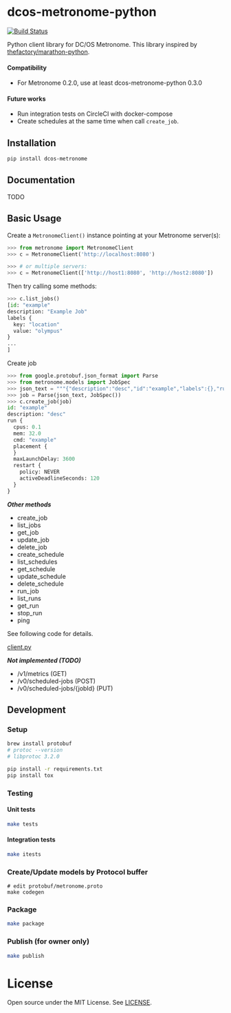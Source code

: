 # dcos-metronome-python

[![Build Status](https://circleci.com/gh/tsukaby/dcos-metronome-python.svg?style=shield&circle-token=449ff532f9d0943476a054e97a29cb62b001442e)](https://circleci.com/gh/tsukaby/dcos-metronome-python)

Python client library for DC/OS Metronome.
This library inspired by [thefactory/marathon-python](https://github.com/thefactory/marathon-python).

#### Compatibility

* For Metronome 0.2.0, use at least dcos-metronome-python 0.3.0

#### Future works

* Run integration tests on CircleCI with docker-compose
* Create schedules at the same time when call `create_job`.

## Installation

```bash
pip install dcos-metronome
```

## Documentation

TODO

## Basic Usage

Create a `MetronomeClient()` instance pointing at your Metronome server(s):
```python
>>> from metronome import MetronomeClient
>>> c = MetronomeClient('http://localhost:8080')

>>> # or multiple servers:
>>> c = MetronomeClient(['http://host1:8080', 'http://host2:8080'])
```

Then try calling some methods:
```python
>>> c.list_jobs()
[id: "example"
description: "Example Job"
labels {
  key: "location"
  value: "olympus"
}
...
]
```

Create job

```python
>>> from google.protobuf.json_format import Parse
>>> from metronome.models import JobSpec
>>> json_text = """{"description":"desc","id":"example","labels":{},"run":{"artifacts":[],"cmd":"example","cpus":0.1,"disk":0,"env":{},"maxLaunchDelay":3600,"mem":32,"restart":{"activeDeadlineSeconds":120,"policy":"NEVER"},"volumes":[]}}"""
>>> job = Parse(json_text, JobSpec())
>>> c.create_job(job)
id: "example"
description: "desc"
run {
  cpus: 0.1
  mem: 32.0
  cmd: "example"
  placement {
  }
  maxLaunchDelay: 3600
  restart {
    policy: NEVER
    activeDeadlineSeconds: 120
  }
}
```

***Other methods***

- create_job
- list_jobs
- get_job
- update_job
- delete_job
- create_schedule
- list_schedules
- get_schedule
- update_schedule
- delete_schedule
- run_job
- list_runs
- get_run
- stop_run
- ping

See following code for details.

[client.py](metronome/client.py)

***Not implemented (TODO)***

- /v1/metrics (GET)
- /v0/scheduled-jobs (POST)
- /v0/scheduled-jobs/{jobId} (PUT)

## Development

### Setup

```bash
brew install protobuf
# protoc --version
# libprotoc 3.2.0

pip install -r requirements.txt
pip install tox
```

### Testing

#### Unit tests

```bash
make tests
```

#### Integration tests

```bash
make itests
```

### Create/Update models by Protocol buffer

```
# edit protobuf/metronome.proto
make codegen
```

### Package

```bash
make package
```

### Publish (for owner only)

```bash
make publish
```

# License

Open source under the MIT License. See [LICENSE](LICENSE).
